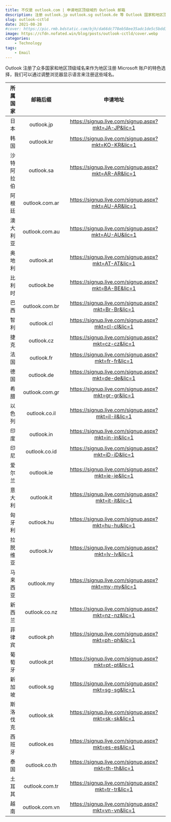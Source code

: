 ```yaml
---
title: 不仅是 outlook.com | 申请地区顶级域的 Outlook 邮箱
description: 注册 outlook.jp outlook.sg outlook.de 等 Outlook 国家和地区顶级域邮箱。
slug: outlook-cctld
date: 2021-08-28
#cover: https://pic.rmb.bdstatic.com/bjh/da66dc778eb58ee35adc1de5c5bdd323.png
image: https://cfdn.nofated.win/blog/posts/outlook-cctld/cover.webp
categories:
    - Technology
tags:
    - Email
---
```


Outlook 注册了众多国家和地区顶级域名来作为地区注册 Microsoft 账户的特色选择，我们可以通过调整浏览器显示语言来注册这些域名。

|所属国家|邮箱后缀|申请地址|
|:-:|:-:|:-:|
|日本|outlook.jp|https://signup.live.com/signup.aspx?mkt=JA-JP&lic=1|
|韩国|outlook.kr|https://signup.live.com/signup.aspx?mkt=KO-KR&lic=1|
|沙特阿拉伯|outlook.sa|https://signup.live.com/signup.aspx?mkt=AR-AR&lic=1|
|阿根廷|outlook.com.ar|https://signup.live.com/signup.aspx?mkt=AU-AR&lic=1|
|澳大利亚|outlook.com.au|https://signup.live.com/signup.aspx?mkt=AU-AU&lic=1|
|奥地利|outlook.at|https://signup.live.com/signup.aspx?mkt=AT-AT&lic=1|
|比利时|outlook.be|https://signup.live.com/signup.aspx?mkt=BA-BE&lic=1|
|巴西|outlook.com.br|https://signup.live.com/signup.aspx?mkt=Br-Br&lic=1|
|智利|outlook.cl|https://signup.live.com/signup.aspx?mkt=cl-cl&lic=1|
|捷克|outlook.cz|https://signup.live.com/signup.aspx?mkt=cz-cz&lic=1|
|法国|outlook.fr|https://signup.live.com/signup.aspx?mkt=fr-fr&lic=1|
|德国|outlook.de|https://signup.live.com/signup.aspx?mkt=de-de&lic=1|
|希腊|outlook.com.gr|https://signup.live.com/signup.aspx?mkt=gr-gr&lic=1|
|以色列|outlook.co.il|https://signup.live.com/signup.aspx?mkt=il-il&lic=1|
|印度|outlook.in|https://signup.live.com/signup.aspx?mkt=in-in&lic=1|
|印尼|outlook.co.id|https://signup.live.com/signup.aspx?mkt=iD-iD&lic=1|
|爱尔兰|outlook.ie|https://signup.live.com/signup.aspx?mkt=ie-ie&lic=1|
|意大利|outlook.it|https://signup.live.com/signup.aspx?mkt=it-it&lic=1|
|匈牙利|outlook.hu|https://signup.live.com/signup.aspx?mkt=hu-hu&lic=1|
|拉脱维亚|outlook.lv|https://signup.live.com/signup.aspx?mkt=lv-lv&lic=1|
|马来西亚|outlook.my|https://signup.live.com/signup.aspx?mkt=my-my&lic=1|
|新西兰|outlook.co.nz|https://signup.live.com/signup.aspx?mkt=nz-nz&lic=1|
|菲律宾|outlook.ph|https://signup.live.com/signup.aspx?mkt=ph-ph&lic=1|
|葡萄牙|outlook.pt|https://signup.live.com/signup.aspx?mkt=pt-pt&lic=1|
|新加坡|outlook.sg|https://signup.live.com/signup.aspx?mkt=sg-sg&lic=1|
|斯洛伐克|outlook.sk|https://signup.live.com/signup.aspx?mkt=sk-sk&lic=1|
|西班牙|outlook.es|https://signup.live.com/signup.aspx?mkt=es-es&lic=1|
|泰国|outlook.co.th|https://signup.live.com/signup.aspx?mkt=th-th&lic=1|
|土耳其|outlook.com.tr|https://signup.live.com/signup.aspx?mkt=tr-tr&lic=1|
|越南|outlook.com.vn|https://signup.live.com/signup.aspx?mkt=vn-vn&lic=1|
